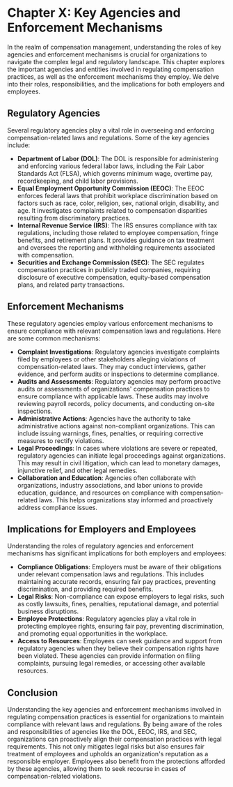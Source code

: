 Chapter X: Key Agencies and Enforcement Mechanisms
==================================================

In the realm of compensation management, understanding the roles of key agencies and enforcement mechanisms is crucial for organizations to navigate the complex legal and regulatory landscape. This chapter explores the important agencies and entities involved in regulating compensation practices, as well as the enforcement mechanisms they employ. We delve into their roles, responsibilities, and the implications for both employers and employees.

Regulatory Agencies
-------------------

Several regulatory agencies play a vital role in overseeing and enforcing compensation-related laws and regulations. Some of the key agencies include:

* **Department of Labor (DOL)**: The DOL is responsible for administering and enforcing various federal labor laws, including the Fair Labor Standards Act (FLSA), which governs minimum wage, overtime pay, recordkeeping, and child labor provisions.
* **Equal Employment Opportunity Commission (EEOC)**: The EEOC enforces federal laws that prohibit workplace discrimination based on factors such as race, color, religion, sex, national origin, disability, and age. It investigates complaints related to compensation disparities resulting from discriminatory practices.
* **Internal Revenue Service (IRS)**: The IRS ensures compliance with tax regulations, including those related to employee compensation, fringe benefits, and retirement plans. It provides guidance on tax treatment and oversees the reporting and withholding requirements associated with compensation.
* **Securities and Exchange Commission (SEC)**: The SEC regulates compensation practices in publicly traded companies, requiring disclosure of executive compensation, equity-based compensation plans, and related party transactions.

Enforcement Mechanisms
----------------------

These regulatory agencies employ various enforcement mechanisms to ensure compliance with relevant compensation laws and regulations. Here are some common mechanisms:

* **Complaint Investigations**: Regulatory agencies investigate complaints filed by employees or other stakeholders alleging violations of compensation-related laws. They may conduct interviews, gather evidence, and perform audits or inspections to determine compliance.
* **Audits and Assessments**: Regulatory agencies may perform proactive audits or assessments of organizations' compensation practices to ensure compliance with applicable laws. These audits may involve reviewing payroll records, policy documents, and conducting on-site inspections.
* **Administrative Actions**: Agencies have the authority to take administrative actions against non-compliant organizations. This can include issuing warnings, fines, penalties, or requiring corrective measures to rectify violations.
* **Legal Proceedings**: In cases where violations are severe or repeated, regulatory agencies can initiate legal proceedings against organizations. This may result in civil litigation, which can lead to monetary damages, injunctive relief, and other legal remedies.
* **Collaboration and Education**: Agencies often collaborate with organizations, industry associations, and labor unions to provide education, guidance, and resources on compliance with compensation-related laws. This helps organizations stay informed and proactively address compliance issues.

Implications for Employers and Employees
----------------------------------------

Understanding the roles of regulatory agencies and enforcement mechanisms has significant implications for both employers and employees:

* **Compliance Obligations**: Employers must be aware of their obligations under relevant compensation laws and regulations. This includes maintaining accurate records, ensuring fair pay practices, preventing discrimination, and providing required benefits.
* **Legal Risks**: Non-compliance can expose employers to legal risks, such as costly lawsuits, fines, penalties, reputational damage, and potential business disruptions.
* **Employee Protections**: Regulatory agencies play a vital role in protecting employee rights, ensuring fair pay, preventing discrimination, and promoting equal opportunities in the workplace.
* **Access to Resources**: Employees can seek guidance and support from regulatory agencies when they believe their compensation rights have been violated. These agencies can provide information on filing complaints, pursuing legal remedies, or accessing other available resources.

Conclusion
----------

Understanding the key agencies and enforcement mechanisms involved in regulating compensation practices is essential for organizations to maintain compliance with relevant laws and regulations. By being aware of the roles and responsibilities of agencies like the DOL, EEOC, IRS, and SEC, organizations can proactively align their compensation practices with legal requirements. This not only mitigates legal risks but also ensures fair treatment of employees and upholds an organization's reputation as a responsible employer. Employees also benefit from the protections afforded by these agencies, allowing them to seek recourse in cases of compensation-related violations.
